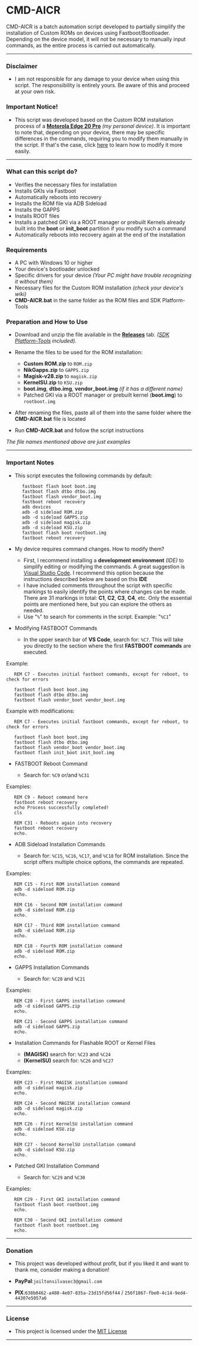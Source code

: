 # CMD-AICR
CMD-AICR is a batch automation script developed to partially simplify the installation of Custom ROMs on devices using Fastboot/Bootloader. Depending on the device model, it will not be necessary to manually input commands, as the entire process is carried out automatically.

---

### Disclaimer

- I am not responsible for any damage to your device when using this script. The responsibility is entirely yours. Be aware of this and proceed at your own risk.

### Important Notice!

- This script was developed based on the Custom ROM installation process of a [**Motorola Edge 20 Pro**](https://wiki.lineageos.org/devices/pstar/install/#) _(my personal device)_. It is important to note that, depending on your device, there may be specific differences in the commands, requiring you to modify them manually in the script. If that's the case, click [here](#important-notes) to learn how to modify it more easily.

---

### What can this script do?

   - Verifies the necessary files for installation
   - Installs GKIs via Fastboot
   - Automatically reboots into recovery
   - Installs the ROM file via ADB Sideload
   - Installs the GAPPS
   - Installs ROOT files
   - Installs a patched GKI via a ROOT manager or prebuilt Kernels already built into the **boot** or **init_boot** partition if you modify such a command
   - Automatically reboots into recovery again at the end of the installation

### Requirements

- A PC with Windows 10 or higher
- Your device's bootloader unlocked
- Specific drivers for your device _(Your PC might have trouble recognizing it without them)_
- Necessary files for the Custom ROM installation _(check your device's wiki)_
- **CMD-AICR.bat** in the same folder as the ROM files and SDK Platform-Tools

### Preparation and How to Use

- Download and unzip the file available in the [**Releases**](https://github.com/B9R7M/CMD-AICR/releases) tab. _([SDK Platform-Tools](https://developer.android.com/tools/releases/platform-tools?hl=en) included)._
- Rename the files to be used for the ROM installation:

    - **Custom ROM.zip** to `ROM.zip`
    - **NikGapps.zip** to `GAPPS.zip`
    - **Magisk-v28.zip** to `magisk.zip`
    - **KernelSU.zip** to `KSU.zip`
    - **boot.img**, **dtbo.img**, **vendor_boot.img** _(if it has a different name)_
    - Patched GKI via a ROOT manager or prebuilt kernel (**boot.img**) to `rootboot.img`

- After renaming the files, paste all of them into the same folder where the **CMD-AICR.bat** file is located

- Run **CMD-AICR.bat** and follow the script instructions

_The file names mentioned above are just examples_

---

### Important Notes

- This script executes the following commands by default:

 ```
       fastboot flash boot boot.img
       fastboot flash dtbo dtbo.img
       fastboot flash vendor_boot.img
       fastboot reboot recovery
       adb devices
       adb -d sideload ROM.zip
       adb -d sideload GAPPS.zip
       adb -d sideload magisk.zip
       adb -d sideload KSU.zip
       fastboot flash boot rootboot.img
       fastboot reboot recovery
```

- My device requires command changes. How to modify them?

    - First, I recommend installing a **development environment** _(IDE)_ to simplify editing or modifying the commands. A great suggestion is [Visual Studio Code](https://code.visualstudio.com/download). I recommend this option because the instructions described below are based on this **IDE**
    - I have included comments throughout the script with specific markings to easily identify the points where changes can be made. There are 31 markings in total: **C1**, **C2**, **C3**, **C4**, etc. Only the essential points are mentioned here, but you can explore the others as needed.
    - Use "`%`" to search for comments in the script. Example: "`%C1`"

- Modifying FASTBOOT Commands

    - In the upper search bar of **VS Code**, search for: `%C7`. This will take you directly to the section where the first **FASTBOOT commands** are executed.


Example:

```Batch
   REM C7 - Executes initial fastboot commands, except for reboot, to check for errors

   fastboot flash boot boot.img
   fastboot flash dtbo dtbo.img
   fastboot flash vendor_boot vendor_boot.img

```


Example with modifications:

```Batch
   REM C7 - Executes initial fastboot commands, except for reboot, to check for errors

   fastboot flash boot boot.img
   fastboot flash dtbo dtbo.img
   fastboot flash vendor_boot vendor_boot.img
   fastboot flash init_boot init_boot.img

```


- FASTBOOT Reboot Command

     - Search for: `%C9` or/and `%C31`


Examples:

```Batch
   REM C9 - Reboot command here
   fastboot reboot recovery
   echo Process successfully completed!
   cls

```
```Batch
   REM C31 - Reboots again into recovery
   fastboot reboot recovery
   echo.

```


- ADB Sideload Installation Commands

     - Search for: `%C15`, `%C16`, `%C17`, and `%C18` for ROM installation. Since the script offers multiple choice options, the commands are repeated.


Examples:

```Batch
   REM C15 - First ROM installation command
   adb -d sideload ROM.zip
   echo.

```
```Batch
   REM C16 - Second ROM installation command
   adb -d sideload ROM.zip
   echo.

```
```Batch
   REM C17 - Third ROM installation command
   adb -d sideload ROM.zip
   echo.

```
```Batch
   REM C18 - Fourth ROM installation command
   adb -d sideload ROM.zip
   echo.

```


- GAPPS Installation Commands

     - Search for: `%C20` and `%C21`


Examples:

```Batch
   REM C20 - First GAPPS installation command
   adb -d sideload GAPPS.zip
   echo.

```
```Batch
   REM C21 - Second GAPPS installation command
   adb -d sideload GAPPS.zip
   echo.

```

 - Installation Commands for Flashable ROOT or Kernel Files

     - **(MAGISK)** search for: `%C23` and `%C24`
     - **(KernelSU)** search for: `%C26` and `%C27`


Examples:

```Batch
   REM C23 - First MAGISK installation command
   adb -d sideload magisk.zip
   echo.

```
```Batch
   REM C24 - Second MAGISK installation command
   adb -d sideload magisk.zip
   echo.

```
```Batch
   REM C26 - First KernelSU installation command
   adb -d sideload KSU.zip
   echo.

```
```Batch
   REM C27 - Second KernelSU installation command
   adb -d sideload KSU.zip
   echo.

```

- Patched GKI Installation Command

     - Search for: `%C29` and `%C30`


Examples:

```Batch
   REM C29 - First GKI installation command
   fastboot flash boot rootboot.img
   echo.

```
```Batch
   REM C30 - Second GKI installation command
   fastboot flash boot rootboot.img
   echo.

```


---


### Donation

- This project was developed without profit, but if you liked it and want to thank me, consider making a donation!

- **PayPal**:`joiltonsilvasec3@gmail.com`
- **PIX**:`638b0462-a480-4e07-835a-23d15fd56f44` / `256f1867-fbe0-4c14-9ed4-44307e5057a6`

---

### License

- This project is licensed under the [MIT License](https://github.com/B9R7M/CMD-AICR/blob/main/LICENSE)

---

